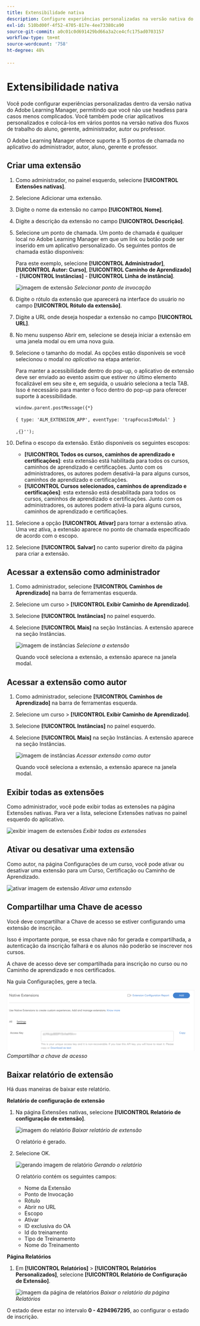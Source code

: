 ```yaml
---
title: Extensibilidade nativa
description: Configure experiências personalizadas na versão nativa do Adobe Learning Manager, permitindo que você não use headless para casos menos complicados.
exl-id: 510bd00f-4f52-4705-817e-4ee73380ca90
source-git-commit: a0c01c0d691429bd66a3a2ce4cfc175ad0703157
workflow-type: tm+mt
source-wordcount: '758'
ht-degree: 48%

---
```


# Extensibilidade nativa

Você pode configurar experiências personalizadas dentro da versão nativa do Adobe Learning Manager, permitindo que você não use headless para casos menos complicados. Você também pode criar aplicativos personalizados e colocá-los em vários pontos na versão nativa dos fluxos de trabalho do aluno, gerente, administrador, autor ou professor.

O Adobe Learning Manager oferece suporte a 15 pontos de chamada no aplicativo do administrador, autor, aluno, gerente e professor.

## Criar uma extensão

1. Como administrador, no painel esquerdo, selecione **[!UICONTROL Extensões nativas]**.
1. Selecione Adicionar uma extensão.
1. Digite o nome da extensão no campo **[!UICONTROL Nome]**.
1. Digite a descrição da extensão no campo **[!UICONTROL Descrição]**.
1. Selecione um ponto de chamada. Um ponto de chamada é qualquer local no Adobe Learning Manager em que um link ou botão pode ser inserido em um aplicativo personalizado. Os seguintes pontos de chamada estão disponíveis:

   Para este exemplo, selecione **[!UICONTROL Administrador]**, **[!UICONTROL Autor: Curso]**, **[!UICONTROL Caminho de Aprendizado]** - **[!UICONTROL Instâncias]** - **[!UICONTROL Linha de instância]**.

   ![imagem de extensão](assets/list-native-extensions.png)
   *Selecionar ponto de invocação*

1. Digite o rótulo da extensão que aparecerá na interface do usuário no campo **[!UICONTROL Rótulo da extensão]**.
1. Digite a URL onde deseja hospedar a extensão no campo **[!UICONTROL URL]**.
1. No menu suspenso Abrir em, selecione se deseja iniciar a extensão em uma janela modal ou em uma nova guia.
1. Selecione o tamanho do modal. As opções estão disponíveis se você selecionou o modal *no aplicativo* na etapa anterior.

   Para manter a acessibilidade dentro do pop-up, o aplicativo de extensão deve ser enviado ao evento assim que estiver no último elemento focalizável em seu site e, em seguida, o usuário seleciona a tecla TAB. Isso é necessário para manter o foco dentro do pop-up para oferecer suporte à acessibilidade.

   ```
   window.parent.postMessage({*}
   
   { type: 'ALM_EXTENSION_APP', eventType: 'trapFocusInModal' }
   
   ,{}'');
   ```

1. Defina o escopo da extensão. Estão disponíveis os seguintes escopos:

   * **[!UICONTROL Todos os cursos, caminhos de aprendizado e certificações]**: esta extensão está habilitada para todos os cursos, caminhos de aprendizado e certificações. Junto com os administradores, os autores podem desativá-la para alguns cursos, caminhos de aprendizado e certificações.
   * **[!UICONTROL Cursos selecionados, caminhos de aprendizado e certificações]**: esta extensão está desabilitada para todos os cursos, caminhos de aprendizado e certificações. Junto com os administradores, os autores podem ativá-la para alguns cursos, caminhos de aprendizado e certificações.

1. Selecione a opção **[!UICONTROL Ativar]** para tornar a extensão ativa. Uma vez ativa, a extensão aparece no ponto de chamada especificado de acordo com o escopo.
1. Selecione **[!UICONTROL Salvar]** no canto superior direito da página para criar a extensão.

## Acessar a extensão como administrador

1. Como administrador, selecione **[!UICONTROL Caminhos de Aprendizado]** na barra de ferramentas esquerda.
1. Selecione um curso > **[!UICONTROL Exibir Caminho de Aprendizado]**.
1. Selecione **[!UICONTROL Instâncias]** no painel esquerdo.
1. Selecione **[!UICONTROL Mais]** na seção Instâncias. A extensão aparece na seção Instâncias.

   ![imagem de instâncias](assets/instances-extension.png)
   *Selecione a extensão*

   Quando você seleciona a extensão, a extensão aparece na janela modal.

## Acessar a extensão como autor

1. Como administrador, selecione **[!UICONTROL Caminhos de Aprendizado]** na barra de ferramentas esquerda.
1. Selecione um curso > **[!UICONTROL Exibir Caminho de Aprendizado]**.
1. Selecione **[!UICONTROL Instâncias]** no painel esquerdo.
1. Selecione **[!UICONTROL Mais]** na seção Instâncias. A extensão aparece na seção Instâncias.

   ![imagem de instâncias](assets/instances-extension.png)
   *Acessar extensão como autor*

   Quando você seleciona a extensão, a extensão aparece na janela modal.

## Exibir todas as extensões

Como administrador, você pode exibir todas as extensões na página Extensões nativas. Para ver a lista, selecione Extensões nativas no painel esquerdo do aplicativo.

![exibir imagem de extensões](assets/view-extensions.png)
*Exibir todas as extensões*

## Ativar ou desativar uma extensão

Como autor, na página Configurações de um curso, você pode ativar ou desativar uma extensão para um Curso, Certificação ou Caminho de Aprendizado.

![ativar imagem de extensão](assets/activate-extension.png)
*Ativar uma extensão*

## Compartilhar uma Chave de acesso

Você deve compartilhar a Chave de acesso se estiver configurando uma extensão de inscrição.

Isso é importante porque, se essa chave não for gerada e compartilhada, a autenticação da inscrição falhará e os alunos não poderão se inscrever nos cursos.

A chave de acesso deve ser compartilhada para inscrição no curso ou no Caminho de aprendizado e nos certificados.

Na guia Configurações, gere a tecla.

![compartilhar imagem da chave](assets/share-extension.png)
*Compartilhar a chave de acesso*

## Baixar relatório de extensão

Há duas maneiras de baixar este relatório.

**Relatório de configuração de extensão**

1. Na página Extensões nativas, selecione **[!UICONTROL Relatório de configuração de extensão]**.

   ![imagem do relatório](assets/extension-config-report.png)
   *Baixar relatório de extensão*

   O relatório é gerado.

1. Selecione OK.

   ![gerando imagem de relatório](assets/generating-report.png)
   *Gerando o relatório*

   O relatório contém os seguintes campos:

   * Nome da Extensão
   * Ponto de Invocação
   * Rótulo
   * Abrir no URL
   * Escopo
   * Ativar
   * ID exclusiva do OA
   * Id do treinamento
   * Tipo de Treinamento
   * Nome do Treinamento

**Página Relatórios**

1. Em **[!UICONTROL Relatórios]** > **[!UICONTROL Relatórios Personalizados]**, selecione **[!UICONTROL Relatório de Configuração de Extensão]**.

   ![imagem da página de relatórios](assets/extension-report-page.png)
   *Baixar o relatório da página Relatórios*

O estado deve estar no intervalo **0 - 4294967295**, ao configurar o estado de inscrição.
